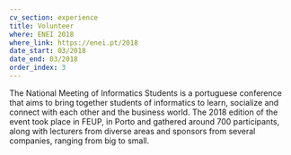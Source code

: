 ```yaml
---
cv_section: experience
title: Volunteer
where: ENEI 2018
where_link: https://enei.pt/2018
date_start: 03/2018
date_end: 03/2018
order_index: 3
---
```


The National Meeting of Informatics Students is a portuguese
conference that aims to bring together students of informatics to
learn, socialize and connect with each other and the business world. The 2018 edition of the event took place in FEUP, in Porto and
gathered around 700 participants, along with lecturers from diverse areas and sponsors from several companies, ranging from big to small.